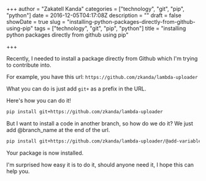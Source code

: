 +++
author = "Zakatell Kanda"
categories = ["technology", "git", "pip", "python"]
date = 2016-12-05T04:17:08Z
description = ""
draft = false
showDate = true
slug = "installing-python-packages-directly-from-github-using-pip"
tags = ["technology", "git", "pip", "python"]
title = "installing python packages directly from github using pip"

+++

Recently, I needed to install a package directly from Github which I'm trying to contribute into.

For example, you have this url: `https://github.com/zkanda/lambda-uploader`

What you can do is just add `git+` as a prefix in the URL.

Here's how you can do it!

```bash
pip install git+https://github.com/zkanda/lambda-uploader
```

But I want to install a code in another branch, so how do we do it? We just add @branch_name at the end of the url.

```bash
pip install git+https://github.com/zkanda/lambda-uploader/@add-variables-as-shell-parameter
```

Your package is now installed.

I'm surprised how easy it is to do it, should anyone need it, I hope this can help you.
